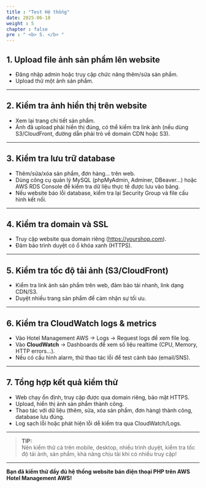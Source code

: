 ```yaml
---
title : "Test Hệ thống"
date: 2025-06-18
weight : 5
chapter : false
pre : " <b> 5. </b> "
---
```


## 1. Upload file ảnh sản phẩm lên website

- Đăng nhập admin hoặc truy cập chức năng thêm/sửa sản phẩm.
- Upload thử một ảnh sản phẩm.

---

## 2. Kiểm tra ảnh hiển thị trên website

- Xem lại trang chi tiết sản phẩm.  
- Ảnh đã upload phải hiển thị đúng, có thể kiểm tra link ảnh (nếu dùng S3/CloudFront, đường dẫn phải trỏ về domain CDN hoặc S3).

---

## 3. Kiểm tra lưu trữ database

- Thêm/sửa/xóa sản phẩm, đơn hàng… trên web.
- Dùng công cụ quản lý MySQL (phpMyAdmin, Adminer, DBeaver…) hoặc AWS RDS Console để kiểm tra dữ liệu thực tế được lưu vào bảng.
- Nếu website báo lỗi database, kiểm tra lại Security Group và file cấu hình kết nối.

---

## 4. Kiểm tra domain và SSL

- Truy cập website qua domain riêng (https://yourshop.com).
- Đảm bảo trình duyệt có ổ khóa xanh (HTTPS).

---

## 5. Kiểm tra tốc độ tải ảnh (S3/CloudFront)

- Kiểm tra link ảnh sản phẩm trên web, đảm bảo tải nhanh, link dạng CDN/S3.
- Duyệt nhiều trang sản phẩm để cảm nhận sự tối ưu.

---

## 6. Kiểm tra CloudWatch logs & metrics

- Vào Hotel Management AWS → Logs → Request logs để xem file log.
- Vào **CloudWatch** → Dashboards để xem số liệu realtime (CPU, Memory, HTTP errors…).
- Nếu có cấu hình alarm, thử thao tác lỗi để test cảnh báo (email/SNS).

---

## 7. Tổng hợp kết quả kiểm thử

- Web chạy ổn định, truy cập được qua domain riêng, bảo mật HTTPS.
- Upload, hiển thị ảnh sản phẩm thành công.
- Thao tác với dữ liệu (thêm, sửa, xóa sản phẩm, đơn hàng) thành công, database lưu đúng.
- Log sạch lỗi hoặc phát hiện lỗi dễ kiểm tra qua CloudWatch/Logs.

---

> **TIP:**  
> Nên kiểm thử cả trên mobile, desktop, nhiều trình duyệt, kiểm tra tốc độ tải ảnh, sản phẩm, khả năng chịu tải khi có nhiều truy cập!

---

**Bạn đã kiểm thử đầy đủ hệ thống website bán điện thoại PHP trên AWS Hotel Management AWS!**